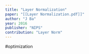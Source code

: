 ```yaml
---
title: "Layer Normalization"
paper: "[[Layer Normalization.pdf]]"
author: "J Ba"
year: 2016
publisher: "NIPS"
contribution: "Layer Norm"
---
```

#optimization 